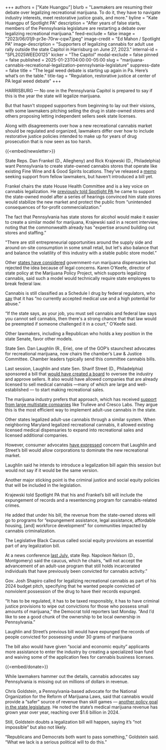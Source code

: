 +++
authors = ["Kate Huangpu"]
blurb = "Lawmakers are resuming their debate over legalizing recreational marijuana. To do it, they have to navigate industry interests, meet restorative justice goals, and more."
byline = "Kate Huangpu of Spotlight PA"
description = "After years of false starts, members of the Pennsylvania legislature are restarting a debate over legalizing recreational marijuana."
feed-exclude = false
image = "2023/06/01j9-pr3e-70rw-cqw7.jpeg"
image-credit = "Ed Mahon / Spotlight PA"
image-description = "Supporters of legalizing cannabis for adult use rally outside the state Capitol in Harrisburg on June 27, 2023."
internal-id = "SPL2025WEED0125"
kicker = "The Capitol"
modal-exclude = false
pinned = false
published = 2025-01-23T04:00:00-05:00
slug = "marijuana-cannabis-recreational-legalization-pennsylvania-legislature"
suppress-date = false
title = "The legal weed debate is starting up again in Pa. Here’s what’s on the table."
title-tag = "Regulation, restorative justice at center of PA legal weed debate"
+++

HARRISBURG — No one in the Pennsylvania Capitol is prepared to say if this is the year the state will legalize marijuana.

But that hasn&#39;t stopped supporters from beginning to lay out their visions, with some lawmakers pitching selling the drug in state-owned stores and others proposing letting independent sellers seek state licenses.

Along with disagreements over how a new recreational cannabis market should be regulated and organized, lawmakers differ over how to include restorative justice policies intended to make up for years of drug prosecution that is now seen as too harsh.

{{<embed/newsletter>}}

State Reps. Dan Frankel (D., Allegheny) and Rick Krajewski (D., Philadelphia) want Pennsylvania to create state-owned cannabis stores that operate like existing Fine Wine and &amp; Good Spirits locations. They’ve released a <a href="https://www.legis.state.pa.us/cfdocs/Legis/CSM/showMemoPublic.cfm?chamber=H&amp;SPick=20250&amp;cosponId=43564">memo</a> seeking support from fellow lawmakers, but haven’t introduced a bill yet.

Frankel chairs the state House Health Committee and is a key voice on cannabis legalization. He <a href="https://www.spotlightpa.org/news/2024/06/pennsylvania-marijuana-recreational-legislature-passage-budget-josh-shapiro/">previously told Spotlight PA</a> he came to support the state-owned model after a series of hearings convinced him state stores would stabilize the new market and protect the public from “unintended consequences of for-profit commercialization.”

The fact that Pennsylvania has state stores for alcohol would make it easier to create a similar model for marijuana, Krajewski said in a recent interview, noting that the commonwealth already has &#34;expertise around building out stores and staffing.”

&#34;There are still entrepreneurial opportunities around the supply side and around on-site consumption in some small retail, but let&#39;s also balance that and balance the volatility of this industry with a stable public store model.”

Other <a href="https://www.twincities.com/2024/03/10/minnesota-may-open-some-of-the-first-government-run-cannabis-dispensaries-in-the-u-s/">states have considered</a> government-run marijuana dispensaries but rejected the idea because of legal concerns. Karen O’Keefe, director of state policy at the Marijuana Policy Project, which supports legalizing cannabis, said such a model would technically require state employees to break federal law.

Cannabis is still classified as a Schedule I drug by federal regulators, who <a href="https://www.dea.gov/sites/default/files/2020-06/Marijuana-Cannabis-2020_0.pdf">say</a> that it has “no currently accepted medical use and a high potential for abuse.”

“If the state says, as your job, you must sell cannabis and federal law says you cannot sell cannabis, then there&#39;s a strong chance that that law would be preempted if someone challenged it in a court,” O’Keefe said.

Other lawmakers, including a Republican who holds a key position in the state Senate, favor other models.

State Sen. Dan Laughlin (R., Erie), one of the GOP’s staunchest advocates for recreational marijuana, now chairs the chamber’s Law &amp; Justice Committee. Chamber leaders typically send this committee cannabis bills.

Last session, Laughlin and state Sen. Sharif Street (D., Philadelphia) sponsored a bill that <a href="https://www.legis.state.pa.us/cfdocs/billinfo/billinfo.cfm?syear=2023&amp;sind=0&amp;body=S&amp;type=B&amp;bn=0846">would have created a board</a> to oversee the industry and approve sellers. It also would have allowed companies that are already licensed to sell medical cannabis —many of which are large and well-established — to start making recreational sales.

The marijuana industry prefers that approach, which has received <a href="https://www.legis.state.pa.us/cfdocs/legis/CMS/ArchiveDetails.cfm?SessYear=2023&amp;MeetingId=3515&amp;Code=-1&amp;Chamber=H">support from large multistate companies</a> like Trulieve and Cresco Labs. They argue this is the most efficient way to implement adult-use cannabis in the state.

Other states legalized adult-use cannabis through a similar system. When neighboring Maryland legalized recreational cannabis, it allowed existing licensed medical dispensaries to expand into recreational sales and licensed additional companies.

However, consumer advocates <a href="https://www.spotlightpa.org/news/2024/02/pennsylvania-marijuana-cannabis-legalization-josh-shapiro-legislature/">have expressed</a> concern that Laughlin and Street’s bill would allow corporations to dominate the new recreational market.

Laughlin said he intends to introduce a legalization bill again this session but would not say if it would be the same version.

Another major sticking point is the criminal justice and social equity policies that will be included in the legislation.

Krajewski told Spotlight PA that his and Frankel’s bill will include the expungement of records and a resentencing program for cannabis-related crimes.

He added that under his bill, the revenue from the state-owned stores will go to programs for “expungement assistance, legal assistance, affordable housing, \[and\] workforce development” for communities impacted by cannabis criminalization.

The Legislative Black Caucus called social equity provisions an essential part of any legalization bill.

At a news conference <a href="https://www.cbsnews.com/philadelphia/news/legal-weed-cannabis-marijuana-pennsylania-social-racial-equity-july-8-2024/">last July,</a> state Rep. Napoleon Nelson (D., Montgomery) said the caucus, which he chairs, “will not accept the advancement of an adult-use program that still holds incarcerated individuals that have previously been convicted for cannabis activity.”

Gov. Josh Shapiro called for legalizing recreational cannabis as part of his 2024 budget pitch, specifying that he wanted people convicted of nonviolent possession of the drug to have their records expunged.

“It has to be regulated, it has to be taxed responsibly, it has to have criminal justice provisions to wipe out convictions for those who possess small amounts of marijuana,” the Democrat told reporters last Monday. “And I’d like to see a good chunk of the ownership to be local ownership in Pennsylvania.”

Laughlin and Street’s previous bill would have expunged the records of people convicted for possessing under 30 grams of marijuana

The bill also would have given “social and economic equity” applicants more assistance to enter the industry by creating a specialized loan fund and waiving some of the application fees for cannabis business licenses.

{{<embed/donate>}}

While lawmakers hammer out the details, cannabis advocates say Pennsylvania is missing out on millions of dollars in revenue.

Chris Goldstein, a Pennsylvania-based advocate for the National Organization for the Reform of Marijuana Laws, said that cannabis would provide a “safer” source of revenue than skill games — <a href="https://www.spotlightpa.org/news/2025/01/skill-games-gambling-pennsylvania-budget-bill-senate-republicans/">another policy goal in the state legislature</a>. He noted the state’s medical marijuana revenue has grown year over year, reaching over $1.6 billion in 2024.

Still, Goldstein doubts a legalization bill will happen, saying it’s “not impossible” but also not likely.

“Republicans and Democrats both want to pass something,” Goldstein said. “What we lack is a serious political will to do this.”

